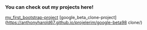 ### You can check out my projects here!
[my_first_bootstrap-project](https://anthonyharold67.github.io/projelerim/my_first_bootstrap-project/)
[google_beta_clone-project](https://anthonyharold67.github.io/projelerim/google-beta98 clone/)
